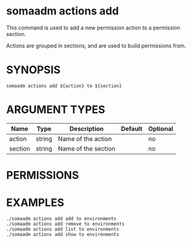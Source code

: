 # somaadm actions add

This command is used to add a new permission action to a permission
section.

Actions are grouped in sections, and are used to build permissions
from.

# SYNOPSIS

```
somaadm actions add ${action} to ${section}
```

# ARGUMENT TYPES

Name | Type |     Description   | Default | Optional
 --- |  --- | ----------------- | ------- | --------
action | string | Name of the action | | no
section | string | Name of the section | | no

# PERMISSIONS

# EXAMPLES

```
./somaadm actions add add to environments
./somaadm actions add remove to environments
./somaadm actions add list to environments
./somaadm actions add show to environments
```
